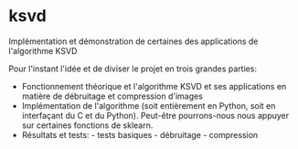 # ksvd
Implémentation et démonstration de certaines des applications de l'algorithme KSVD

Pour l'instant l'idée et de diviser le projet en trois grandes parties:
- Fonctionnement théorique et l'algorithme KSVD et ses applications
  en matière de débruitage et compression d'images
- Implémentation de l'algorithme (soit entièrement en Python, soit en 
  interfaçant du C et du Python). Peut-être pourrons-nous nous appuyer
  sur certaines fonctions de sklearn.
- Résultats et tests:
        - tests basiques
        - débruitage
        - compression
